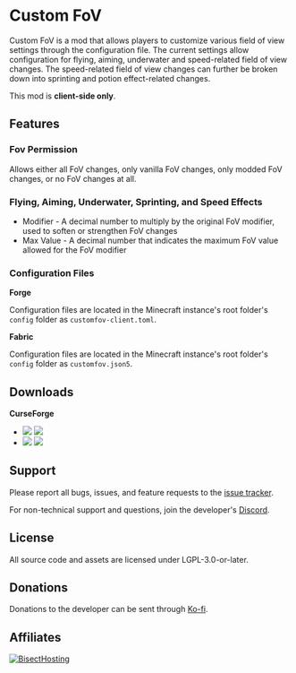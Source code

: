 # Custom FoV 

Custom FoV is a mod that allows players to customize various field of view settings through the configuration file.
The current settings allow configuration for flying, aiming, underwater and speed-related field of view changes.
The speed-related field of view changes can further be broken down into sprinting and potion effect-related changes.

This mod is **client-side only**.

## Features

### Fov Permission

Allows either all FoV changes, only vanilla FoV changes, only modded FoV changes, or no FoV changes at all.

### Flying, Aiming, Underwater, Sprinting, and Speed Effects
* Modifier - A decimal number to multiply by the original FoV modifier, used to soften or strengthen FoV changes
* Max Value - A decimal number that indicates the maximum FoV value allowed for the FoV modifier

### Configuration Files

**Forge**

Configuration files are located in the Minecraft instance's root folder's `config` folder as `customfov-client.toml`.

**Fabric**

Configuration files are located in the Minecraft instance's root folder's `config` folder as `customfov.json5`.

## Downloads

**CurseForge**
- [![](http://cf.way2muchnoise.eu/short_custom-fov_downloads%20on%20Forge.svg)](https://www.curseforge.com/minecraft/mc-mods/custom-fov/files) [![](http://cf.way2muchnoise.eu/versions/custom-fov.svg)](https://www.curseforge.com/minecraft/mc-mods/custom-fov)
- [![](http://cf.way2muchnoise.eu/short_custom-fov-fabric_downloads%20on%20Fabric.svg)](https://www.curseforge.com/minecraft/mc-mods/custom-fov-fabric/files) [![](http://cf.way2muchnoise.eu/versions/custom-fov-fabric.svg)](https://www.curseforge.com/minecraft/mc-mods/custom-fov-fabric)

## Support

Please report all bugs, issues, and feature requests to the
[issue tracker](https://github.com/TheIllusiveC4/CustomFoV/issues).

For non-technical support and questions, join the developer's [Discord](https://discord.gg/JWgrdwt).

## License

All source code and assets are licensed under LGPL-3.0-or-later.

## Donations

Donations to the developer can be sent through [Ko-fi](https://ko-fi.com/C0C1NL4O).

## Affiliates

[![BisectHosting](https://i.ibb.co/1G4QPdc/bh-illusive.png)](https://bisecthosting.com/illusive)
